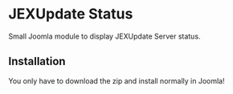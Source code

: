 # JEXUpdate Status

Small Joomla module to display JEXUpdate Server status.

## Installation

You only have to download the zip and install normally in Joomla!
